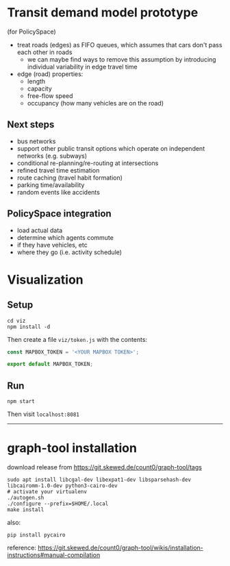 # Transit demand model prototype
(for PolicySpace)

- treat roads (edges) as FIFO queues, which assumes that cars don't pass each other in roads
    - we can maybe find ways to remove this assumption by introducing individual variability in edge travel time
- edge (road) properties:
    - length
    - capacity
    - free-flow speed
    - occupancy (how many vehicles are on the road)

## Next steps

- bus networks
- support other public transit options which operate on independent networks (e.g. subways)
- conditional re-planning/re-routing at intersections
- refined travel time estimation
- route caching (travel habit formation)
- parking time/availability
- random events like accidents

## PolicySpace integration

- load actual data
- determine which agents commute
- if they have vehicles, etc
- where they go (i.e. activity schedule)

# Visualization

## Setup

```
cd viz
npm install -d
```

Then create a file `viz/token.js` with the contents:

```js
const MAPBOX_TOKEN = '<YOUR MAPBOX TOKEN>';

export default MAPBOX_TOKEN;

```

## Run

```
npm start
```

Then visit `localhost:8081`


---

# graph-tool installation

download release from <https://git.skewed.de/count0/graph-tool/tags>

```
sudo apt install libcgal-dev libexpat1-dev libsparsehash-dev libcairomm-1.0-dev python3-cairo-dev
# activate your virtualenv
./autogen.sh
./configure --prefix=$HOME/.local
make install
```

also:

```
pip install pycairo
```

reference: <https://git.skewed.de/count0/graph-tool/wikis/installation-instructions#manual-compilation>
